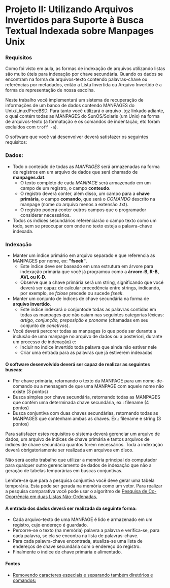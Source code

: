# Projeto II: Utilizando Arquivos Invertidos para Suporte à Busca Textual Indexada sobre Manpages Unix

### Requisitos

Como foi visto em aula, as formas de indexação de arquivos utilizando listas são muito úteis para indexação por chave secundária. Quando os dados se encontram na forma de arquivos-texto contendo palavras-chave ou referências por metadados, então a Lista Invertida ou Arquivo Invertido é a forma de representação de nossa escolha.

Neste trabalho você implementará um sistema de recuperação de informações de um banco de dados contendo MANPAGES do Unix/Linux/FreeBSD. Para tanto você utilizará o arquivo .tgz linkado adiante, o qual contém todas as MANPAGES do SunOS/Solaris (um Unix) na forma de arquivos-texto (a formatação e os comandos de indentação, etc foram excluídos com `troff -a`).

O software que você vai desenvolver deverá satisfazer os seguintes requisitos:

### Dados:

- Todo o conteúdo de todas as _MANPAGES_ será armazenadas na forma de registros em um arquivo de dados que será chamado de **manpages.dat**.
  - O texto completo de cada _MANPAGE_ será armazenado em um campo de um registro, o campo **conteudo**.
  - O registro deverá conter, além disso, um campo para a **chave primária**, o campo **comando**, que será o _COMANDO_ descrito na manpage (nome do arquivo menos a extensão .txt).
  - O registro poderá conter outros campos que o programador considerar necessários.
- Todos os índices secundários referenciarão o campo texto como um todo, sem se preocupar com onde no texto esteja a palavra-chave indexada.

### Indexação

- Manter um índice primário em arquivo separado e que referencia as MANPAGES por nome, ex: **"fseek"**.
  - Este índice deve ser baseado em uma estrutura em árvore para indexação primária que você já programou como a **árvore-B, R-B, AVL ou K-D**.
  - Observe que a chave primária será um string, significando que você deverá ser capaz de calcular precedência entre strings, indicando, por exemplo, se _fclose_ precede ou sucede _fseek_.
- Manter um conjunto de índices de chave secundária na forma de **arquivo invertido**.
  - Este índice indexará o conjuntode todas as palavras contidas em todas as manpages que não caiam nas seguintes categorias léxicas: _artigo, conjunção, preposição e pronome_ (chamadas em seu conjunto de _conetivos_).
- Você deverá percorer todas as manpages (o que pode ser durante a inclusão de uma manpage no arquivo de dados ou a posteriori, durante um processo de indexação) e:
  - Incluir no índice invertido toda palavra que ainda não estiver nele
  - Criar uma entrada para as palavras que já estiverem indexadas

#### O software desenvolvido deverá ser capaz de realizar as seguintes buscas:

- Por chave primária, retornando o texto da MANPAGE para um nome-de-comando ou a mensagem de que uma MANPAGE com aquele nome não existe (3 pontos)
- Busca simples por chave secundária, retornando todas as MANPAGES que contém uma determinada chave secundária, ex.: filename (4 pontos)
- Busca conjuntiva com duas chaves secundárias, retornando todas as MANPAGES que contenham ambas as chaves. Ex.: filename e string (3 pontos)

Para satisfazer estes requisitos o sistema deverá gerenciar um arquivo de dados, um arquivo de índices de chave primária e tantos arquivos de índices de chave secundária quantos forem necessários. Toda a indexação deverá obrigatoriamente ser realizada em arquivos em disco.

Não será aceito trabalho que utilizar a memória principal do computador para qualquer outro gerenciamento de dados de indexação que não a geração de tabelas temporárias em buscas conjuntivas.

Lembre-se que para a pesquisa conjuntiva você deve gerar uma tabela temporária. Esta pode ser gerada na memória como um vetor. Para realizar a pesquisa comparativa você pode usar o algoritmo de [Pesquisa de Co-Ocorrência em duas Listas Não-Ordenadas.](http://www.inf.ufsc.br/%7Eine5384-hp/Arquivos/invertido.html#Pesquisa_de_Co-Ocorr%EAncia_em_duas_Listas)

#### A entrada dos dados deverá ser realizada da seguinte forma:

- Cada arquivo-texto de uma MANPAGE é lido e armazenado em um registro, cujo endereço é guardado.
- Percorre-se o texto (na memória) palavra a palavra e verifica-se, para cada palavra, se ela se encontra na lista de palavras-chave.
- Para cada palavra-chave encontrada, atualiza-se uma lista de endereços de chave secundária com o endereço do registro.
- Finalmente o índice de chave primária e alimentado.

#### Fontes

- [Removendo caracteres especiais e separando também diretórios e comandos:](https://stackoverflow.com/questions/289347/using-strtok-with-a-stdstring)
